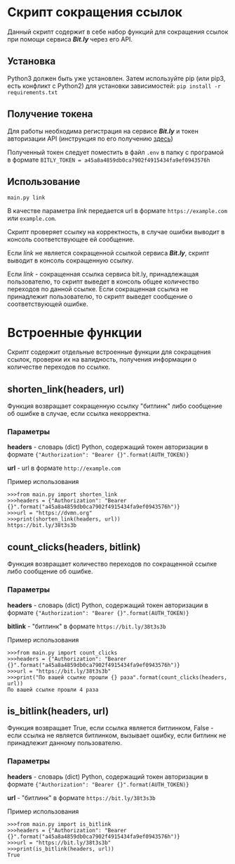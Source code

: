 # Скрипт сокращения ссылок

Данный скрипт содержит в себе набор функций для сокращения ссылок при помощи сервиса ***Bit.ly*** через его API.


## Установка

Python3 должен быть уже установлен. Затем используйте pip (или pip3, есть конфликт с Python2) для установки зависимостей:
`pip install -r requirements.txt`

## Получение токена

Для работы необходима регистрация на сервисе ***Bit.ly*** и токен авторизации API (инструкция по его получению [здесь](https://bitly.com/a/oauth_apps))

Полученный токен следует поместить в файл `.env` в папку с програмой в формате `BITLY_TOKEN = a45a8a4859db0ca7902f4915434fa9ef0943576h`

## Использование

`main.py link`

В качестве параметра *link* передается url в формате `https://example.com` или `example.com`.

Скрипт проверяет ссылку на корректность, в случае ошибки выводит в консоль соответствующее ей сообщение.

Если *link* не является сокращенной ссылкой сервиса  ***Bit.ly***, скрипт выводит в консоль сокращенную ссылку.

Если *link* - сокращенная ссылка сервиса bit.ly, принадлежащая пользователю, то скрипт выведет в консоль общее количество переходов по данной ссылке. Если сокращенная ссылка не принадлежит пользователю, то скрипт выведет сообщение о соответствующей ошибке.

# Встроенные функции

Скрипт содержит отдельные встроенные функции для сокращения ссылок, проверки их на валидность, получения информации о количестве переходов по ссылке.

## shorten_link(headers, url)

Функция возвращает сокращенную ссылку "битлинк" либо сообщение об ошибке в случае, если ссылка некорректна.

### Параметры

**headers**  - словарь (dict) Python, содержащий токен авторизации в формате `{"Authorization": "Bearer {}".format(AUTH_TOKEN)}`

**url** - url в формате `http://example.com`

Пример использования

	>>>from main.py import shorten_link
	>>>headers = {"Authorization": "Bearer {}".format("a45a8a4859db0ca7902f4915434fa9ef0943576h")}
	>>>url = "https://dvmn.org"
	>>>print(shorten_link(headers, url))
	https://bit.ly/38t3s3b

## count_clicks(headers, bitlink)

Функция возвращает количество переходов по сокращенной ссылке либо сообщение об ошибке.

### Параметры

**headers** - словарь (dict) Python, содержащий токен авторизации в формате `{"Authorization": "Bearer {}".format(AUTH_TOKEN)}`

**bitlink** - "битлинк" в формате `https://bit.ly/38t3s3b`

Пример использования

	>>>from main.py import count_clicks
	>>>headers = {"Authorization": "Bearer {}".format("a45a8a4859db0ca7902f4915434fa9ef0943576h")}
	>>>url = "https://bit.ly/38t3s3b"
	>>>print("По вашей ссылке прошли {} раза".format(count_clicks(headers, url))
	По вашей ссылке прошли 4 раза

## is_bitlink(headers, url)

Функция возвращает True, если ссылка является битлинком, False - если ссылка не является битлинком, вызывает ошибку, если битлинк не принадлежит данному пользователю.

### Параметры

**headers** - словарь (dict) Python, содержащий токен авторизации в формате `{"Authorization": "Bearer {}".format(AUTH_TOKEN)}`

**url** - "битлинк" в формате `https://bit.ly/38t3s3b`

Пример использования

	>>>from main.py import is_bitlink
	>>>headers = {"Authorization": "Bearer {}".format("a45a8a4859db0ca7902f4915434fa9ef0943576h")}
	>>>url = "https://bit.ly/38t3s3b"
	>>>print(is_bitlink(headers, url))
	True
